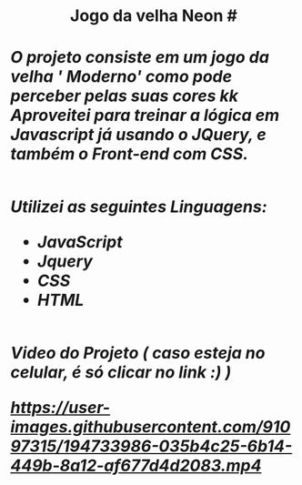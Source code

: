 <h1 align='center' > Jogo da velha Neon #
<h1/>

<div>
  <h5>
    O projeto consiste em um jogo da velha ' Moderno' como pode perceber pelas suas cores kk
<br>
    Aproveitei para treinar a lógica em Javascript já usando o JQuery, e também o Front-end com CSS.
  <h5/>
<div/>

##

Utilizei as seguintes Linguagens:

- JavaScript <br/>
- Jquery<br/>
- CSS <br/>
- HTML <br/>

##

Video do Projeto ( caso esteja no celular, é só clicar no link :) )

https://user-images.githubusercontent.com/91097315/194733986-035b4c25-6b14-449b-8a12-af677d4d2083.mp4
